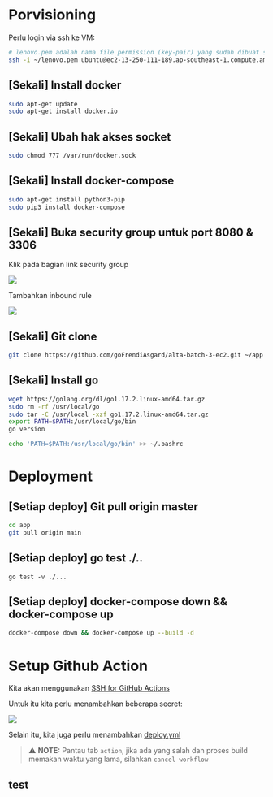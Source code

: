 # Porvisioning

Perlu login via ssh ke VM:

```sh
# lenovo.pem adalah nama file permission (key-pair) yang sudah dibuat sebelumnya
ssh -i ~/lenovo.pem ubuntu@ec2-13-250-111-189.ap-southeast-1.compute.amazonaws.com
```

## [Sekali] Install docker

```sh
sudo apt-get update
sudo apt-get install docker.io
```

## [Sekali] Ubah hak akses socket

```sh
sudo chmod 777 /var/run/docker.sock
```

## [Sekali] Install docker-compose

```sh
sudo apt-get install python3-pip
sudo pip3 install docker-compose
```

## [Sekali] Buka security group untuk port 8080 & 3306

Klik pada bagian link security group

![](./screenshots/ec2-security-group-setting.png)

Tambahkan inbound rule

![](./screenshots/security-group-add-inbound-rule.png)

## [Sekali] Git clone

```sh
git clone https://github.com/goFrendiAsgard/alta-batch-3-ec2.git ~/app
```

## [Sekali] Install go

```sh
wget https://golang.org/dl/go1.17.2.linux-amd64.tar.gz
sudo rm -rf /usr/local/go 
sudo tar -C /usr/local -xzf go1.17.2.linux-amd64.tar.gz
export PATH=$PATH:/usr/local/go/bin
go version

echo 'PATH=$PATH:/usr/local/go/bin' >> ~/.bashrc
```

# Deployment


## [Setiap deploy] Git pull origin master

```sh
cd app
git pull origin main
```

## [Setiap deploy] go test ./..

```
go test -v ./...
```

## [Setiap deploy] docker-compose down && docker-compose up

```sh
docker-compose down && docker-compose up --build -d
```

# Setup Github Action

Kita akan menggunakan [SSH for GitHub Actions](https://github.com/appleboy/ssh-action)

Untuk itu kita perlu menambahkan beberapa secret:

![](./screenshots/set-secret.png)

Selain itu, kita juga perlu menambahkan [deploy.yml](./.github/workflows/deploy.yml)


>⚠️ __NOTE:__ Pantau tab `action`, jika ada yang salah dan proses build memakan waktu yang lama, silahkan `cancel workflow`

## test